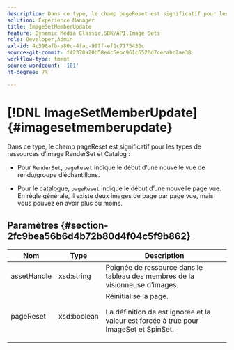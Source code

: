 ```yaml
---
description: Dans ce type, le champ pageReset est significatif pour les types de ressources d’image RenderSet et Catalog.
solution: Experience Manager
title: ImageSetMemberUpdate
feature: Dynamic Media Classic,SDK/API,Image Sets
role: Developer,Admin
exl-id: 4c598afb-a80c-4fac-997f-ef1c7175430c
source-git-commit: f42378a20b58e4c5ebc961c6526d7cecabc2ae38
workflow-type: tm+mt
source-wordcount: '101'
ht-degree: 7%

---
```


# [!DNL ImageSetMemberUpdate]{#imagesetmemberupdate}

Dans ce type, le champ pageReset est significatif pour les types de ressources d’image RenderSet et Catalog :

* Pour `RenderSet`, `pageReset` indique le début d’une nouvelle vue de rendu/groupe d’échantillons.

* Pour le catalogue, `pageReset` indique le début d’une nouvelle page vue. En règle générale, il existe deux images de page par page vue, mais vous pouvez en avoir plus ou moins.

## Paramètres {#section-2fc9bea56b6d4b72b80d4f04c5f9b862}

<table id="table_04100BB8ABD84EF68B0A7CE3AD946414"> 
 <thead> 
  <tr> 
   <th colname="col1" class="entry"> Nom </th> 
   <th colname="col2" class="entry"> Type </th> 
   <th colname="col3" class="entry"> Description </th> 
  </tr> 
 </thead>
 <tbody> 
  <tr> 
   <td colname="col1"> <span class="codeph"> <span class="varname"> assetHandle</span> </span> </td> 
   <td colname="col2"> <span class="codeph"> xsd:string</span> </td> 
   <td colname="col3"> Poignée de ressource dans le tableau des membres de la visionneuse d’images. </td> 
  </tr> 
  <tr> 
   <td colname="col1"> <span class="codeph"> <span class="varname"> pageReset</span> </span> </td> 
   <td colname="col2"> <span class="codeph"> xsd:boolean</span> </td> 
   <td colname="col3">Réinitialise la page. <p>La définition de est ignorée et la valeur est forcée à true pour <span class="codeph"> ImageSet</span> et <span class="codeph"> SpinSet</span>. </p></td> 
  </tr> 
 </tbody> 
</table>
